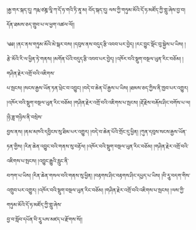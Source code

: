 ﻿  
།རྒྱ་གར་སྐད་དུ། ཀརྨ་ཙཎྜ་ལཱི་ཀ་དོ་ཧ་གའི་ཏི་ནཱ་མ། བོད་སྐད་དུ། ལས་ཀྱི་གཏུམ་མོའི་དོ་ཧ་མཛོད་ཀྱི་གླུ་ཞེས་བྱ་བ། དོན་ཐམས་ཅད་གྲུབ་པ་ལ་ཕྱག་འཚལ་ལོ།།  
  
༄༅། །ནང་ནས་གཏུམ་མོའི་མེ་སྒར་བས། །དབུས་ནས་བདུད་རྩི་འབབ་པར་བྱེད། །རང་བྱུང་སྡོང་བུ་སྐྱེས་པ་ཡིས། །རྩེ་མོའི་རི་ལ་ཕྱིན་ཏེ་གནས། །མགོན་པོའི་བདུད་རྩི་འབབ་པར་བྱེད། །འཁོར་བའི་སྡུག་བསྔལ་ཡུན་རིང་བཅོམ། །གཤིན་རྗེར་འགྲོ་བའི་འཇིགས་  
པ་སྤངས། །སངས་རྒྱས་ཡོན་ཏན་ཕྲེང་བ་འབྱུང། །བདེ་བ་ཆེན་པོ་རྒྱས་པ་ཡིས། །ཐམས་ཅད་ཀྱིས་ནི་ཁྱབ་པར་འགྱུར། །འཁོར་བའི་སྡུག་བསྔལ་ཡུན་རིང་བཅོམ། །གཤིན་རྗེར་འགྲོ་བའི་འཇིགས་པ་སྤངས། །རྡོ་རྗེས་བརྐོས་ཤིང་བགོས་པ་ལ། །ཉི་ཟླ་གཉིས་ནི་བསྲེས་  
བྱས་ནས། །ནམ་མཁའི་དབྱིངས་སུ་ཐིམ་པར་འགྱུར། །བདེ་བ་ཆེན་པོའི་གྲོང་དུ་ཕྱིན། །ཀུན་དབུས་སངས་རྒྱས་ཡོན་ཏན་གྱིས། །རིན་ཆེན་འབྱུང་བའི་གནས་སུ་བརྟོལ། །འཁོར་བའི་སྡུག་བསྔལ་ཡུན་རིང་བཅོམ། །གཤིན་རྗེར་འགྲོ་བའི་འཇིགས་པ་སྤངས། །འབྱུང་རྒྱུའི་རླུང་ནི་  
བཀག་པ་ཡིས། །རིན་ཆེན་གསལ་བའི་གནས་སུ་ཕྱིན། །བརྟགས་ཤིང་བརྟགས་ཤིང་དཔྱད་པ་ཡིས། །བི་རཱུ་བདག་གིས་འགྲུབ་པར་འགྱུར། །འཁོར་བའི་སྡུག་བསྔལ་ཡུན་རིང་བཅོམ། །གཤིན་རྗེར་འགྲོ་བའི་འཇིགས་པ་སྤངས། །ལས་ཀྱི་གཏུམ་མོའི་དོ་ཧ་མཛོད་ཀྱི་གླུ་ཞེས་  
བྱ་བ་སློབ་དཔོན་བི་རཱུ་པས་མཛད་པ་རྫོགས་སོ།།  
  
  
